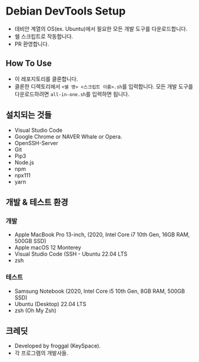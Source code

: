 # Debian DevTools Setup

- 데비안 계열의 OS(ex. Ubuntu)에서 필요한 모든 개발 도구를 다운로드합니다.
- 쉘 스크립트로 작동합니다.
- PR 환영합니다.

## How To Use
- 이 레포지토리를 클론합니다.
- 클론한 디렉토리에서 `<쉘 명> <스크립트 이름>.sh`를 입력합니다. 모든 개발 도구를 다운로드하려면 `all-in-one.sh`를 입력하면 됩니다.

## 설치되는 것들
- Visual Studio Code
- Google Chrome or NAVER Whale or Opera.
- OpenSSH-Server
- Git
- Pip3
- Node.js
- npm
- npx111
- yarn

## 개발 & 테스트 환경
### 개발
- Apple MacBook Pro 13-inch, (2020, Intel Core i7 10th Gen, 16GB RAM, 500GB SSD)
- Apple macOS 12 Monterey
- Visual Studio Code (SSH - Ubuntu 22.04 LTS
- zsh
### 테스트
- Samsung Notebook (2020, Intel Core i5 10th Gen, 8GB RAM, 500GB SSD)
- Ubuntu (Desktop) 22.04 LTS
- zsh (Oh My Zsh)

## 크레딧
- Developed by froggal (KeySpace).
- 각 프로그램의 개발사들.
